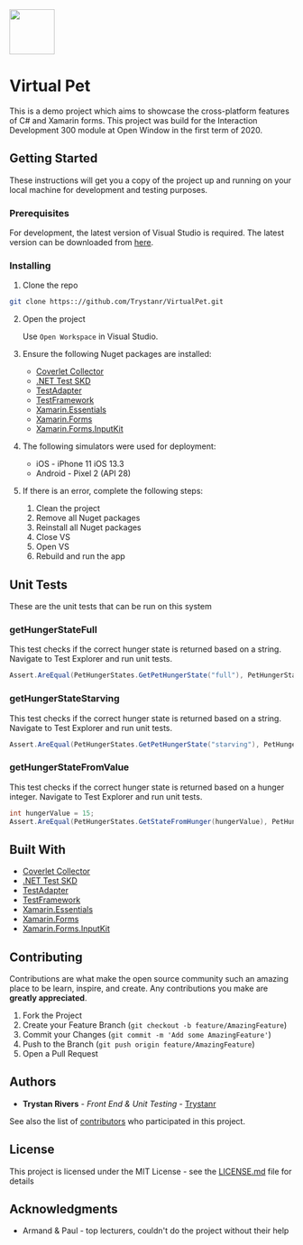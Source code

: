 <img src="https://i.imgur.com/nbKwO5W.png" height="80">

# Virtual Pet

This is a demo project which aims to showcase the cross-platform features of C# and Xamarin forms. This project was build for the Interaction Development 300 module at Open Window in the first term of 2020.

## Getting Started

These instructions will get you a copy of the project up and running on your local machine for development and testing purposes.

### Prerequisites

For development, the latest version of Visual Studio is required. The latest version can be downloaded from [here](https://visualstudio.microsoft.com/downloads/).

<!--A step by step series of examples that tell you how to get a development env running-->
### Installing

1. Clone the repo
```sh
git clone https:://github.com/Trystanr/VirtualPet.git
```
2. Open the project

    Use `Open Workspace` in Visual Studio.

3. Ensure the following Nuget packages are installed:
    - [Coverlet Collector](https://www.nuget.org/packages/coverlet.collector/)
    - [.NET Test SKD](https://www.nuget.org/packages/Microsoft.NET.Test.Sdk/16.6.0-preview-20200318-01)
    - [TestAdapter](https://www.nuget.org/packages/MSTest.TestAdapter/)
    - [TestFramework](https://www.nuget.org/packages/MSTest.TestFramework/)
    - [Xamarin.Essentials](https://www.nuget.org/packages/Xamarin.Essentials/)
    - [Xamarin.Forms](https://www.nuget.org/packages/Xamarin.Forms/4.6.0.494-pre2)
    - [Xamarin.Forms.InputKit](https://www.nuget.org/packages/Xamarin.Forms.InputKit/3.3.0-pre.3)

4. The following simulators were used for deployment:
    - iOS - iPhone 11 iOS 13.3
    - Android - Pixel 2 (API 28)

5. If there is an error, complete the following steps:
    1. Clean the project
    2. Remove all Nuget packages
    3. Reinstall all Nuget packages
    4. Close VS
    5. Open VS
    6. Rebuild and run the app

## Unit Tests

These are the unit tests that can be run on this system

### getHungerStateFull

This test checks if the correct hunger state is returned based on a string. 
Navigate to Test Explorer and run unit tests.

```C#
Assert.AreEqual(PetHungerStates.GetPetHungerState("full"), PetHungerState.full);
```

### getHungerStateStarving

This test checks if the correct hunger state is returned based on a string. 
Navigate to Test Explorer and run unit tests.

```C#
Assert.AreEqual(PetHungerStates.GetPetHungerState("starving"), PetHungerState.starving);
```

### getHungerStateFromValue

This test checks if the correct hunger state is returned based on a hunger integer. 
Navigate to Test Explorer and run unit tests.

```C#
int hungerValue = 15;
Assert.AreEqual(PetHungerStates.GetStateFromHunger(hungerValue), PetHungerState.starving);
```

## Built With

  * [Coverlet Collector](https://www.nuget.org/packages/coverlet.collector/)
  * [.NET Test SKD](https://www.nuget.org/packages/Microsoft.NET.Test.Sdk/16.6.0-preview-20200318-01)
  * [TestAdapter](https://www.nuget.org/packages/MSTest.TestAdapter/)
  * [TestFramework](https://www.nuget.org/packages/MSTest.TestFramework/)
  * [Xamarin.Essentials](https://www.nuget.org/packages/Xamarin.Essentials/)
  * [Xamarin.Forms](https://www.nuget.org/packages/Xamarin.Forms/4.6.0.494-pre2)
  * [Xamarin.Forms.InputKit](https://www.nuget.org/packages/Xamarin.Forms.InputKit/3.3.0-pre.3)

## Contributing

Contributions are what make the open source community such an amazing place to be learn, inspire, and create. Any contributions you make are **greatly appreciated**.

1. Fork the Project
2. Create your Feature Branch (`git checkout -b feature/AmazingFeature`)
3. Commit your Changes (`git commit -m 'Add some AmazingFeature'`)
4. Push to the Branch (`git push origin feature/AmazingFeature`)
5. Open a Pull Request

## Authors

* **Trystan Rivers** - *Front End & Unit Testing* - [Trystanr](https://github.com/Trystanr)

See also the list of [contributors](https://github.com/Trystanr/VirtualPet/contributors) who participated in this project.

## License

This project is licensed under the MIT License - see the [LICENSE.md](LICENSE.md) file for details

## Acknowledgments

* Armand & Paul - top lecturers, couldn't do the project without their help
